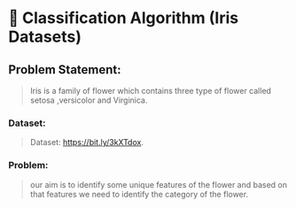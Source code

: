 # 🌻 Classification Algorithm (Iris Datasets)

## Problem Statement:
> Iris is a family of flower which contains three type of flower called setosa ,versicolor and Virginica.

### Dataset:

> Dataset: https://bit.ly/3kXTdox.

### Problem:

> our aim is to identify some unique features of the flower and based on that features we need to identify the category of the flower.
